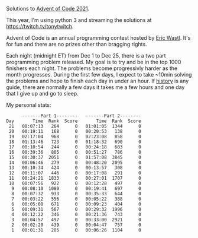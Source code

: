 Solutions to [Advent of Code 2021](https://adventofcode.com/2021).

This year, I'm using python 3 and streaming the solutions at https://twitch.tv/tonytwitch.

Advent of Code is an annual programming contest hosted by [Eric Wastl](https://twitter.com/ericwastl). It's for fun and there are no prizes other than bragging rights.

Each night (midnight ET) from Dec 1 to Dec 25, there is a two part programming problem released. My goal is to try and be in the top 1000 finishers each night. The problems become progressivly harder as the month progresses. During the first few days, I expect to take ~10min solving the problems and hope to finish each day in under an hour. If [history](https://github.com/idealisms/adventofcode2020) is any guide, there are normally a few days it takes me a few hours and one day that I give up and go to sleep.

My personal stats:

```
      -------Part 1--------   -------Part 2--------
Day       Time  Rank  Score       Time  Rank  Score
 21   00:07:13   264      0   01:01:05  1344      0
 20   00:19:11   168      0   00:20:53   138      0
 19   02:17:04   968      0   02:23:08   858      0
 18   01:13:46   723      0   01:18:32   690      0
 17   00:10:54   244      0   00:24:18   683      0
 16   00:39:36   805      0   00:51:27   786      0
 15   00:30:37  2051      0   01:57:08  3845      0
 14   00:06:46   279      0   00:48:20  2095      0
 13   00:10:34   424      0   00:13:57   308      0
 12   00:11:07   446      0   00:17:08   291      0
 11   00:24:21  1833      0   00:27:01  1707      0
 10   00:07:56   922      0   00:12:28   497      0
  9   00:08:10  1080      0   00:19:41   697      0
  8   00:07:32   933      0   00:35:33   644      0
  7   00:03:22   556      0   00:05:22   388      0
  6   00:05:08   671      0   00:09:23   404      0
  5   00:09:31   567      0   00:29:32  1996      0
  4   00:12:22   346      0   00:21:36   743      0
  3   00:04:57   497      0   00:33:00  2921      0
  2   00:02:20   439      0   00:04:47   757      0
  1   00:01:31   285      0   00:06:26  1104      0
```

